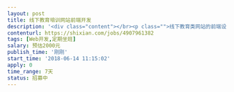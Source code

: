 ```yaml
---                
layout: post       
title: 线下教育培训网站前端开发           
description: '<div class="content"></br><p class="">线下教育类网站的前端设计开发，目前有UI的sketch 源文件，需要找一前端工程师实现前端的所有静态动态页面交互设计，之后用于后端工程师php开发，所有页面共计22个（首页、课程列表页、课程详情页、课程购买页【弹出支付渠道】、注册登录找回密码、个人中心【修改密码、我的订单、我的收藏、消息通知】、付费资讯列表页、付费资讯详情页、付费资讯购买页、两个静态简单交互服务介绍页）</p></br><p class="">网站主要功能：在线报名课程，在线付费课程，在线注册成为会员等，并其他复杂功能，交互设计也无特别复杂要求。</p></br><p class="">类似网站：美啊<a href="http://meia.mehttp://meia.mehttp://meia.me/（类型仅供参考，没有这么复杂" rel="nofollow" target="_blank">http://meia.mehttp://meia.mehttp://meia.me/（类型仅供参考，没有这么复杂</a>）</p></br><p class="">具体要求：最好是有相关的前端开发工作经验，精通React.js, angularJs，Vue.js等前端框架，熟悉html、php等技术。前端工程师所设计的所有文件要能符合开发要求，要能匹配后端工程师用于php程序开发。</p></br><p class="">工作地点：北京大兴，也可远程，工作期间要见面沟通1-2次。</p></br></div>'     
contenturl: https://shixian.com/jobs/4907961382      
tags: [Web开发,定期坐班]            
salary: 预估2000元          
publish_time: '刚刚'         
start_time: '2018-06-14 11:15:02'           
apply: 0                   
time_range: 7天              
status: 招募中                  
---                 
```

